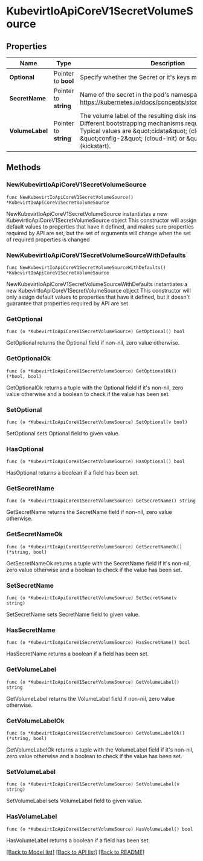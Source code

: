 # KubevirtIoApiCoreV1SecretVolumeSource

## Properties

Name | Type | Description | Notes
------------ | ------------- | ------------- | -------------
**Optional** | Pointer to **bool** | Specify whether the Secret or it&#39;s keys must be defined | [optional] 
**SecretName** | Pointer to **string** | Name of the secret in the pod&#39;s namespace to use. More info: https://kubernetes.io/docs/concepts/storage/volumes#secret | [optional] 
**VolumeLabel** | Pointer to **string** | The volume label of the resulting disk inside the VMI. Different bootstrapping mechanisms require different values. Typical values are \&quot;cidata\&quot; (cloud-init), \&quot;config-2\&quot; (cloud-init) or \&quot;OEMDRV\&quot; (kickstart). | [optional] 

## Methods

### NewKubevirtIoApiCoreV1SecretVolumeSource

`func NewKubevirtIoApiCoreV1SecretVolumeSource() *KubevirtIoApiCoreV1SecretVolumeSource`

NewKubevirtIoApiCoreV1SecretVolumeSource instantiates a new KubevirtIoApiCoreV1SecretVolumeSource object
This constructor will assign default values to properties that have it defined,
and makes sure properties required by API are set, but the set of arguments
will change when the set of required properties is changed

### NewKubevirtIoApiCoreV1SecretVolumeSourceWithDefaults

`func NewKubevirtIoApiCoreV1SecretVolumeSourceWithDefaults() *KubevirtIoApiCoreV1SecretVolumeSource`

NewKubevirtIoApiCoreV1SecretVolumeSourceWithDefaults instantiates a new KubevirtIoApiCoreV1SecretVolumeSource object
This constructor will only assign default values to properties that have it defined,
but it doesn't guarantee that properties required by API are set

### GetOptional

`func (o *KubevirtIoApiCoreV1SecretVolumeSource) GetOptional() bool`

GetOptional returns the Optional field if non-nil, zero value otherwise.

### GetOptionalOk

`func (o *KubevirtIoApiCoreV1SecretVolumeSource) GetOptionalOk() (*bool, bool)`

GetOptionalOk returns a tuple with the Optional field if it's non-nil, zero value otherwise
and a boolean to check if the value has been set.

### SetOptional

`func (o *KubevirtIoApiCoreV1SecretVolumeSource) SetOptional(v bool)`

SetOptional sets Optional field to given value.

### HasOptional

`func (o *KubevirtIoApiCoreV1SecretVolumeSource) HasOptional() bool`

HasOptional returns a boolean if a field has been set.

### GetSecretName

`func (o *KubevirtIoApiCoreV1SecretVolumeSource) GetSecretName() string`

GetSecretName returns the SecretName field if non-nil, zero value otherwise.

### GetSecretNameOk

`func (o *KubevirtIoApiCoreV1SecretVolumeSource) GetSecretNameOk() (*string, bool)`

GetSecretNameOk returns a tuple with the SecretName field if it's non-nil, zero value otherwise
and a boolean to check if the value has been set.

### SetSecretName

`func (o *KubevirtIoApiCoreV1SecretVolumeSource) SetSecretName(v string)`

SetSecretName sets SecretName field to given value.

### HasSecretName

`func (o *KubevirtIoApiCoreV1SecretVolumeSource) HasSecretName() bool`

HasSecretName returns a boolean if a field has been set.

### GetVolumeLabel

`func (o *KubevirtIoApiCoreV1SecretVolumeSource) GetVolumeLabel() string`

GetVolumeLabel returns the VolumeLabel field if non-nil, zero value otherwise.

### GetVolumeLabelOk

`func (o *KubevirtIoApiCoreV1SecretVolumeSource) GetVolumeLabelOk() (*string, bool)`

GetVolumeLabelOk returns a tuple with the VolumeLabel field if it's non-nil, zero value otherwise
and a boolean to check if the value has been set.

### SetVolumeLabel

`func (o *KubevirtIoApiCoreV1SecretVolumeSource) SetVolumeLabel(v string)`

SetVolumeLabel sets VolumeLabel field to given value.

### HasVolumeLabel

`func (o *KubevirtIoApiCoreV1SecretVolumeSource) HasVolumeLabel() bool`

HasVolumeLabel returns a boolean if a field has been set.


[[Back to Model list]](../README.md#documentation-for-models) [[Back to API list]](../README.md#documentation-for-api-endpoints) [[Back to README]](../README.md)


